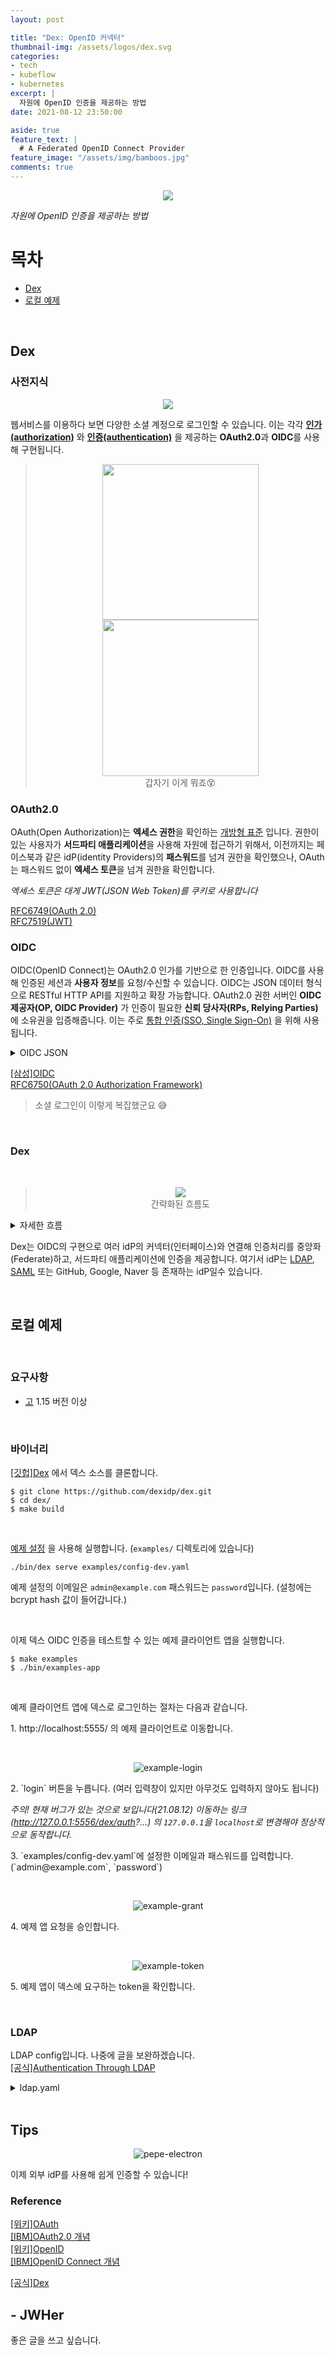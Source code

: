 ```yaml
---
layout: post

title: "Dex: OpenID 커넥터"  
thumbnail-img: /assets/logos/dex.svg
categories:
- tech
- kubeflow
- kubernetes
excerpt: |
  자원에 OpenID 인증을 제공하는 방법
date: 2021-08-12 23:50:00 

aside: true
feature_text: |
  # A Federated OpenID Connect Provider
feature_image: "/assets/img/bamboos.jpg"
comments: true
---
```


<p align="center">
<img src="/assets/logos/dex.svg" style="max-height: 40vh;"/>
</p>

*자원에 OpenID 인증을 제공하는 방법*  


# 목차
* [Dex](#dex)
* [로컬 예제](#로컬-예제)

<!-- more -->
<br/>

## Dex  

### 사전지식

<p align="center">
<img src="/assets/img/dex/social-icons.gif" style="max-height: 40vh;"/>
</p>

웹서비스를 이용하다 보면 다양한 소셜 계정으로 로그인할 수 있습니다.
이는 각각 **[인가(authorization)](https://ko.wikipedia.org/wiki/%EC%9D%B8%EA%B0%80)**
와 **[인증(authentication)](https://ko.wikipedia.org/wiki/%EC%9D%B8%EC%A6%9D)**
을 제공하는 **OAuth2.0**과 **OIDC**를 사용해 구현됩니다.

> <div align="center">
> <img src="/assets/logos/Oauth.svg" style="height: 26vmin;"/>
> <img src="/assets/logos/OpenID.svg" style="height: 26vmin;"/><br/>
> 갑자기 이게 뭐죠😵
> </div>

### OAuth2.0  
OAuth(Open Authorization)는 **엑세스 권한**을 확인하는 [개방형 표준](https://ko.wikipedia.org/wiki/%EA%B0%9C%EB%B0%A9%ED%98%95_%ED%91%9C%EC%A4%80) 입니다.
권한이 있는 사용자가 **서드파티 애플리케이션**을 사용해 자원에 접근하기 위해서,
이전까지는 페이스북과 같은 idP(identity Providers)의 **패스워드**를 넘겨 권한을 확인했으나,
OAuth는 패스워드 없이 **엑세스 토큰**을 넘겨 권한을 확인합니다.  
  
*엑세스 토큰은 대게 JWT(JSON Web Token)를 쿠키로 사용합니다*  

[RFC6749(OAuth 2.0)](https://www.ietf.org/rfc/rfc6749.txt)  
[RFC7519(JWT)](https://www.ietf.org/rfc/rfc7519.txt)  

### OIDC  
OIDC(OpenID Connect)는 OAuth2.0 인가를 기반으로 한 인증입니다.
OIDC를 사용해 인증된 세션과 **사용자 정보**를 요청/수신할 수 있습니다.
OIDC는 JSON 데이터 형식으로 RESTful HTTP API를 지원하고 확장 가능합니다.
OAuth2.0 권한 서버인 **OIDC 제공자(OP, OIDC Provider)** 가
인증이 필요한 **신뢰 당사자(RPs, Relying Parties)** 에 소유권을 입증해줍니다.
이는 주로 [통합 인증(SSO, Single Sign-On)](https://ko.wikipedia.org/wiki/%ED%86%B5%ED%95%A9_%EC%9D%B8%EC%A6%9D)
을 위해 사용됩니다.

<details markdown="1">
<summary>OIDC JSON</summary>

```json
{
  "iss": "http://127.0.0.1:5556/dex",
  "sub": "CgcyMzQyNzQ5EgZnaXRodWI",
  "aud": "example-app",
  "exp": 1492882042,
  "iat": 1492795642,
  "at_hash": "bi96gOXZShvlWYtal9Eqiw",
  "email": "jane.doe@coreos.com",
  "email_verified": true,
  "groups": [
    "admins",
    "developers"
  ],
  "name": "Jane Doe"
}
```
</details>
  
[[삼성]OIDC](https://www.samsungsds.com/kr/insights/oidc.html)  
[RFC6750(OAuth 2.0 Authorization Framework)](https://www.ietf.org/rfc/rfc6750.txt)  

> 소셜 로그인이 이렇게 복잡했군요 😅

<br/>

### Dex
<br/>

> <p align="center">
> <img src="/assets/img/dex/dex-workflow.png" style="max-height: 40vh;"><br/>
> 간략화된 흐름도
> </p>
<details markdown="1">
<summary>자세한 흐름</summary>
<p align="center">
<img src="/assets/img/dex/oidc_authservice_sequence_diagram.svg" alt="oidc_authservice_sequence_diagram" style="max-height: 100vh;"/>
</p>

쿠버네티스에서 동작하는 흐름입니다.  
라우터로 Istio를 사용하고 인증 시스템이 완전히 없는 Client App 사이에 미들웨어로 AuthService가 들어갑니다.
</details>

Dex는 OIDC의 구현으로 여러 idP의 커넥터(인터페이스)와 연결해 인증처리를 중앙화(Federate)하고,
서드파티 애플리케이션에 인증을 제공합니다.
여기서 idP는 [LDAP](https://ko.wikipedia.org/wiki/LDAP),
[SAML](https://ko.wikipedia.org/wiki/SAML) 또는 GitHub, Google, Naver 등 존재하는 idP일수 있습니다.

<br/>

## 로컬 예제
<br/>

### 요구사항
* [고](https://jwher.github.io/golang-setup) 1.15 버전 이상
<!-- * 또는 [도커](https://jwher.github.io/install-docker) -->
<br/>

### 바이너리

[[깃헙]Dex](https://github.com/dexidp/dex) 에서 덱스 소스를 클론합니다.
```shell
$ git clone https://github.com/dexidp/dex.git
$ cd dex/
$ make build
```
<br/>

[예제 설정](https://github.com/dexidp/dex/blob/master/examples/config-dev.yaml)
을 사용해 실행합니다. (`examples/` 디렉토리에 있습니다)
```shell
./bin/dex serve examples/config-dev.yaml
```
예제 설정의 이메일은 `admin@example.com` 패스워드는 `password`입니다.
(설청에는 bcrypt hash 값이 들어갑니다.)  

<br/>

이제 덱스 OIDC 인증을 테스트할 수 있는 예제 클라이언트 앱을 실행합니다.
```shell
$ make examples
$ ./bin/examples-app
```
<br/>

예제 클라이언트 앱에 덱스로 로그인하는 절차는 다음과 같습니다.
<p>1. http://localhost:5555/ 의 예제 클라이언트로 이동합니다.</p>  
<br/>
<p align="center">
<img src="/assets/img/dex/example-login.png" alt="example-login" style="max-height: 40vh;"/>
</p>
<p>2. `login` 버튼을 누릅니다. (여러 입력창이 있지만 아무것도 입력하지 않아도 됩니다)</p>

*주의! 현재 버그가 있는 것으로 보입니다(21.08.12) 이동하는 링크
(http://127.0.0.1:5556/dex/auth?...)
의 `127.0.0.1`을 `localhost`로 변경해야 정상적으로 동작합니다.*
<br/>
<p markdown="1">3. `examples/config-dev.yaml`에 설정한 이메일과 패스워드를 입력합니다. (`admin@example.com`, `password`)</p>
<br/>
<p align="center">
<img src="/assets/img/dex/example-grant.png" alt="example-grant" style="max-height: 40vh;"/>
</p>
<p>4. 예제 앱 요청을 승인합니다.</p>
<br/>
<p align="center">
<img src="/assets/img/dex/example-token.png" alt="example-token" style="max-height: 40vh;"/>
</p>
<p>5. 예제 앱이 덱스에 요구하는 token을 확인합니다.</p>
<br/>

### LDAP

LDAP config입니다. 나중에 글을 보완하겠습니다.  
[[공식]Authentication Through LDAP](https://dexidp.io/docs/connectors/ldap/)
<details markdown="1">
<summary>ldap.yaml</summary>

```yaml
issuer: http://127.0.0.1:5556/dex
storage:
  type: sqlite3
  config:
    file: examples/dex.db
web:
  http: 0.0.0.0:5556

connectors:
- type: ldap
  name: OpenLDAP
  id: ldap
  config:
    # The following configurations seem to work with OpenLDAP:
    #
    # 1) Plain LDAP, without TLS:
    host: your-ldap-address:389
    insecureNoSSL: true
    
    # 2) LDAPS without certificate validation:
    #host: localhost:636
    #insecureNoSSL: false
    #insecureSkipVerify: true
  
    # 3) LDAPS with certificate validation:
    #host: YOUR-HOSTNAME:636
    #insecureNoSSL: false
    #insecureSkipVerify: false
    #rootCAData: 'CERT'
    # ...where CERT="$( base64 -w 0 your-cert.crt )"

    # This would normally be a read-only user.
    bindDN: cn="",dc="",dc="",dc=""
    bindPW: your-password

    # dex UI에 보여지는 입력창
    usernamePrompt: Username

    userSearch:
      baseDN: ou="",dc="",dc="",dc=""
      #filter: "(objectClass=person)"
      # LDAP 조회시 사용되는 ID
      username: uid
      # "DN" (case sensitive) is a special attribute name. It indicates that
      # this value should be taken from the entity's DN not an attribute on
      # the entity.
      idAttr: uid
      emailAttr: mail
      nameAttr: gecos

      #groupSearch:
      #baseDN: ou=Groups,dc=example,dc=org
      #filter: "(objectClass=groupOfNames)"

      #userMatchers:
        # A user is a member of a group when their DN matches
        # the value of a "member" attribute on the group entity.
        #- userAttr: DN
        #groupAttr: member

      # The group name should be the "cn" value.
      #nameAttr: cn

staticClients:
- id: example-app
  redirectURIs:
  - 'http://127.0.0.1:5555/callback'
  name: 'Example App'
  secret: ZXhhbXBsZS1hcHAtc2VjcmV0
```
</details>
<br/>

## Tips

<p align="center">
<img src="/assets/img/pepe-electron.gif" alt="pepe-electron" style="max-height: 40vh;"/>
</p>

이제 외부 idP를 사용해 쉽게 인증할 수 있습니다!

### Reference  

[[위키]OAuth](https://en.wikipedia.org/wiki/OAuth)  
[[IBM]OAuth2.0 개념](https://www.ibm.com/docs/ko/sva/9.0.7?topic=SSPREK_9.0.7/com.ibm.isam.doc/config/concept/con_oauth_20_concepts.html#con_oauth_20_concepts)  
[[위키]OpenID](https://en.wikipedia.org/wiki/OpenID#OpenID_Connect_(OIDC))  
[[IBM]OpenID Connect 개념](https://www.ibm.com/docs/ko/sva/9.0.7?topic=concepts-openid-connect)   

[[공식]Dex](https://dexidp.io/)  

## - JWHer  
좋은 글을 쓰고 싶습니다.

<!-- update log -->
<!--
본문에 추가할 내용을 적는다.
https://lcc3108.github.io/articles/2020-12/Istio+Dex-%EC%9D%B8%EC%A6%9D#dex

-->
